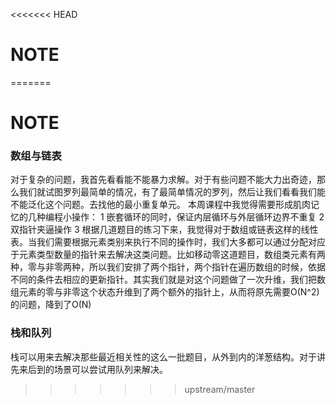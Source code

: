 <<<<<<< HEAD
# NOTE

  

=======
# NOTE
### 数组与链表
对于复杂的问题，我首先看看能不能暴力求解。对于有些问题不能大力出奇迹，那么我们就试图罗列最简单的情况，有了最简单情况的罗列，然后让我们看看我们能不能泛化这个问题。去找他的最小重复单元。
本周课程中我觉得需要形成肌肉记忆的几种编程小操作：
1 嵌套循环的同时，保证内层循环与外层循环边界不重复
2 双指针夹逼操作
3 根据几道题目的练习下来，我觉得对于数组或链表这样的线性表。当我们需要根据元素类别来执行不同的操作时，我们大多都可以通过分配对应于元素类型数量的指针来去解决这类问题。比如移动零这道题目，数组类元素有两种，零与非零两种，所以我们安排了两个指针，两个指针在遍历数组的时候，依据不同的条件去相应的更新指针。其实我们就是对这个问题做了一次升维，我们把数组元素的零与非零这个状态升维到了两个额外的指针上，从而将原先需要O(N^2)的问题，降到了O(N)
### 栈和队列
栈可以用来去解决那些最近相关性的这么一批题目，从外到内的洋葱结构。对于讲先来后到的场景可以尝试用队列来解决。
>>>>>>> upstream/master
